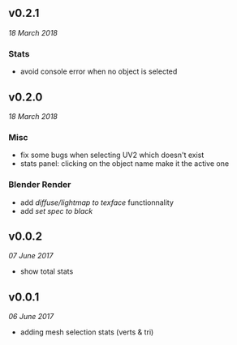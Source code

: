 ## v0.2.1

*18 March 2018*

### Stats

- avoid console error when no object is selected

## v0.2.0

*18 March 2018*

### Misc

- fix some bugs when selecting UV2 which doesn't exist
- stats panel: clicking on the object name make it the active one

### Blender Render

- add *diffuse/lightmap to texface* functionnality
- add *set spec to black*

## v0.0.2

*07 June 2017*

- show total stats

## v0.0.1

*06 June 2017*

- adding mesh selection stats (verts & tri)